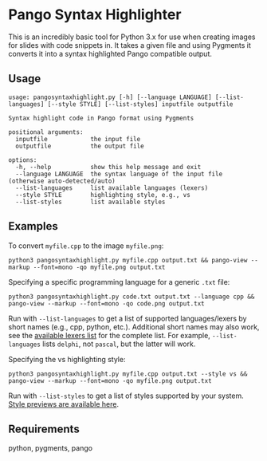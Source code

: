 # Pango Syntax Highlighter

This is an incredibly basic tool for Python 3.x for use when creating images for slides with code snippets in.  It takes a given file and using Pygments it converts it into a syntax highlighted Pango compatible output.

## Usage

```
usage: pangosyntaxhighlight.py [-h] [--language LANGUAGE] [--list-languages] [--style STYLE] [--list-styles] inputfile outputfile

Syntax highlight code in Pango format using Pygments

positional arguments:
  inputfile            the input file
  outputfile           the output file

options:
  -h, --help           show this help message and exit
  --language LANGUAGE  the syntax language of the input file (otherwise auto-detected/auto)
  --list-languages     list available languages (lexers)
  --style STYLE        highlighting style, e.g., vs
  --list-styles        list available styles

```

## Examples

To convert `myfile.cpp` to the image `myfile.png`:

```
python3 pangosyntaxhighlight.py myfile.cpp output.txt && pango-view --markup --font=mono -qo myfile.png output.txt
```

Specifying a specific programming language for a generic `.txt` file:

```
python3 pangosyntaxhighlight.py code.txt output.txt --language cpp && pango-view --markup --font=mono -qo code.png output.txt
```

Run with `--list-languages` to get a list of supported languages/lexers by short names (e.g., cpp, python, etc.). Additional short names may also work, see the [available lexers list](https://pygments.org/docs/lexers/) for the complete list. For example, `--list-languages` lists `delphi`, not `pascal`, but the latter will work.

Specifying the vs highlighting style:

```
python3 pangosyntaxhighlight.py myfile.cpp output.txt --style vs && pango-view --markup --font=mono -qo myfile.png output.txt
```

Run with `--list-styles` to get a list of styles supported by your system. [Style previews are available here](https://pygments.org/styles/).


## Requirements

python, pygments, pango
